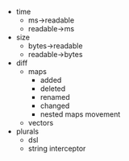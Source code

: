- time
  - ms->readable
  - readable->ms
- size
  - bytes->readable
  - readable->bytes
- diff
  - maps
    + added
    + deleted
    + renamed
    + changed
    - nested maps movement
  - vectors
- plurals
  - dsl
  - string interceptor